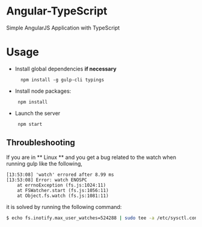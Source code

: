 # Angular-TypeScript

Simple AngularJS Application with TypeScript

# Usage

- Install global dependencies **if necessary**

  ```
    npm install -g gulp-cli typings
  ```

- Install node packages:

  ```
   npm install
  ```

- Launch the server

  ```
   npm start
  ```

## Throubleshooting

If you are in ** Linux ** and you get a bug related to the watch when running gulp like the following,

```
[13:53:08] 'watch' errored after 8.99 ms
[13:53:08] Error: watch ENOSPC
    at errnoException (fs.js:1024:11)
    at FSWatcher.start (fs.js:1056:11)
    at Object.fs.watch (fs.js:1081:11)
```

it is solved by running the following command:

```sh
$ echo fs.inotify.max_user_watches=524288 | sudo tee -a /etc/sysctl.conf && sudo sysctl -p
```
